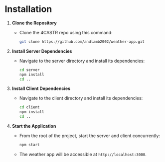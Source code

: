 # Installation
1. **Clone the Repository**
   - Clone the 4CASTR repo using this command:
     ```bash
     git clone https://github.com/andlamb2002/weather-app.git
     ```

2. **Install Server Dependencies**
   - Navigate to the server directory and install its dependencies:
     ```bash
     cd server
     npm install
     cd ..
     ```

3. **Install Client Dependencies**
   - Navigate to the client directory and install its dependencies:
     ```bash
     cd client
     npm install
     cd ..
     ```

4. **Start the Application**
   - From the root of the project, start the server and client concurrently:
     ```bash
     npm start
     ```
   - The weather app will be accessible at `http://localhost:3000`.
